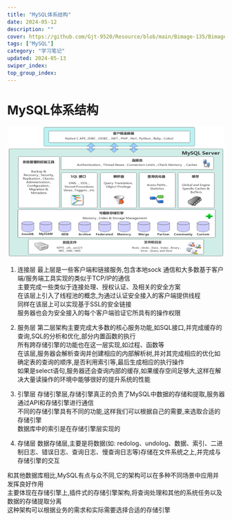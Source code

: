 ```yaml
---
title: "MySQL体系结构"
date: 2024-05-12
description: ""
cover: https://github.com/Gjt-9520/Resource/blob/main/Bimage-135/Bimage14.jpg?raw=true
tags: ["MySQL"]
category: "学习笔记"
updated: 2024-05-13
swiper_index: 
top_group_index: 
---
```


# MySQL体系结构

![MySQL体系结构](../images/MySQL体系结构.png)

1. 连接层
最上层是一些客户端和链接服务,包含本地sock 通信和大多数基于客户端/服务端工具实现的类似于TCP/IP的通信                     
主要完成一些类似于连接处理、授权认证、及相关的安全方案                    
在该层上引入了线程池的概念,为通过认证安全接入的客户端提供线程                   
同样在该层上可以实现基于SSL的安全链接             
服务器也会为安全接入的每个客户端验证它所具有的操作权限

2. 服务层
第二层架构主要完成大多数的核心服务功能,如SQL接口,并完成缓存的查询,SQL的分析和优化,部分内置函数的执行           
所有跨存储引擎的功能也在这一层实现,如过程、函数等                            
在该层,服务器会解析查询并创建相应的内部解析树,并对其完成相应的优化如确定表的查询的顺序,是否利用索引等,最后生成相应的执行操作                     
如果是select语句,服务器还会查询内部的缓存,如果缓存空间足够大,这样在解决大量读操作的环境中能够很好的提升系统的性能

3. 引擎层
存储引擎层,存储引擎真正的负责了MySQL中数据的存储和提取,服务器通过API和存储引擎进行通信                      
不同的存储引擎具有不同的功能,这样我们可以根据自己的需要,来选取合适的存储引擎                       
数据库中的索引是在存储引擎层实现的

4. 存储层
数据存储层,主要是将数据(如: redolog、undolog、数据、索引、二进制日志、错误日志、查询日志、慢查询日志等)存储在文件系统之上,并完成与存储引擎的交互                      

和其他数据库相比,MySQL有点与众不同,它的架构可以在多种不同场景中应用并发挥良好作用           
主要体现在存储引擎上,插件式的存储引擎架构,将查询处理和其他的系统任务以及数据的存储提取分离                   
这种架构可以根据业务的需求和实际需要选择合适的存储引擎